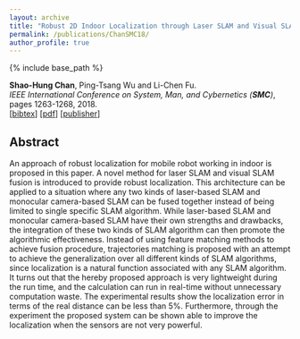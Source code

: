 ```yaml
---
layout: archive
title: "Robust 2D Indoor Localization through Laser SLAM and Visual SLAM Fusion"
permalink: /publications/ChanSMC18/
author_profile: true
---
```


{% include base_path %}

**Shao-Hung Chan**, Ping-Tsang Wu and Li-Chen Fu.  
<i>IEEE International Conference on System, Man, and Cybernetics (**SMC**)</i>, pages 1263-1268, 2018.  
[<a href="javascript:void(0)" onclick="(function(target, id) { if ($('#' + id).css('display') == 'block') { $('#' + id).hide('fast'); $(target).text('bibtex') } else { $('#' + id).show('fast'); $(target).text('bibtex▲') } })(this, 'bibtex-ChanSMC18');">bibtex</a>]
  [[pdf](https://shchan13.github.io/files/ChanSMC18.pdf)]
  [[publisher](https://ieeexplore.ieee.org/abstract/document/8616217/)]
  <div id="bibtex-ChanSMC18" style="display:none">
  <pre>@inproceedings{ChanSMC18,
    author    = {Shao-Hung Chan and Ping-Tsang Wu and Li-Chen Fu},
    title     = {Robust 2D Indoor Localization through Laser SLAM and Visual SLAM Fusion},
    booktitle = {IEEE International Conference on System, Man, and Cybernetics (SMC)},
    pages     = {1263--1268},
    year      = {2018}
  }</pre>
  </div>

## Abstract
An approach of robust localization for mobile robot working in indoor is proposed in this paper. A novel method for laser SLAM and visual SLAM fusion is introduced to provide robust localization. This architecture can be applied to a situation where any two kinds of laser-based SLAM and monocular camera-based SLAM can be fused together instead of being limited to single specific SLAM algorithm. While laser-based SLAM and monocular camera-based SLAM have their own strengths and drawbacks, the integration of these two kinds of SLAM algorithm can then promote the algorithmic effectiveness. Instead of using feature matching methods to achieve fusion procedure, trajectories matching is proposed with an attempt to achieve the generalization over all different kinds of SLAM algorithms, since localization is a natural function associated with any SLAM algorithm. It turns out that the hereby proposed approach is very lightweight during the run time, and the calculation can run in real-time without unnecessary computation waste. The experimental results show the localization error in terms of the real distance can be less than 5%. Furthermore, through the experiment the proposed system can be shown able to improve the localization when the sensors are not very powerful.